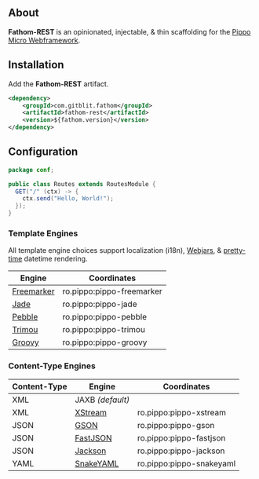 ## About

**Fathom-REST** is an opinionated, injectable, & thin scaffolding for the [Pippo Micro Webframework](http://pippo.ro).

## Installation

Add the **Fathom-REST** artifact.

```XML
<dependency>
    <groupId>com.gitblit.fathom</groupId>
    <artifactId>fathom-rest</artifactId>
    <version>${fathom.version}</version>
</dependency>
```

## Configuration

```Java
package conf;

public class Routes extends RoutesModule {
  GET("/" (ctx) -> {
    ctx.send("Hello, World!");
  });
}
```

### Template Engines

All template engine choices support localization (i18n), [Webjars](http://www.webjars.org), & [pretty-time](http://www.ocpsoft.org/prettytime) datetime rendering.

| Engine           | Coordinates                  |
|------------------|------------------------------|
| [Freemarker][]   | ro.pippo:pippo-freemarker    |
| [Jade][]         | ro.pippo:pippo-jade          |
| [Pebble][]       | ro.pippo:pippo-pebble        |
| [Trimou][]       | ro.pippo:pippo-trimou        |
| [Groovy][]       | ro.pippo:pippo-groovy        |

### Content-Type Engines

| Content-Type | Engine           | Coordinates                  |
|--------------|------------------|------------------------------|
| XML          | JAXB _(default)_ |                              |
| XML          | [XStream][]      | ro.pippo:pippo-xstream       |
| JSON         | [GSON][]         | ro.pippo:pippo-gson          |
| JSON         | [FastJSON][]     | ro.pippo:pippo-fastjson      |
| JSON         | [Jackson][]      | ro.pippo:pippo-jackson       |
| YAML         | [SnakeYAML][]    | ro.pippo:pippo-snakeyaml     |


[Freemarker]: https://github.com/decebals/pippo/tree/master/pippo-freemarker
[Jade]: https://github.com/decebals/pippo/tree/master/pippo-jade
[Pebble]: https://github.com/decebals/pippo/tree/master/pippo-pebble
[Trimou]: https://github.com/decebals/pippo/tree/master/pippo-trimou
[Groovy]: https://github.com/decebals/pippo/tree/master/pippo-groovy
[XStream]: https://github.com/decebals/pippo/tree/master/pippo-xstream
[GSON]: https://github.com/decebals/pippo/tree/master/pippo-gson
[FastJSON]: https://github.com/decebals/pippo/tree/master/pippo-fastjson
[Jackson]: https://github.com/decebals/pippo/tree/master/pippo-jackson
[SnakeYAML]: https://github.com/decebals/pippo/tree/master/pippo-snakeyaml
